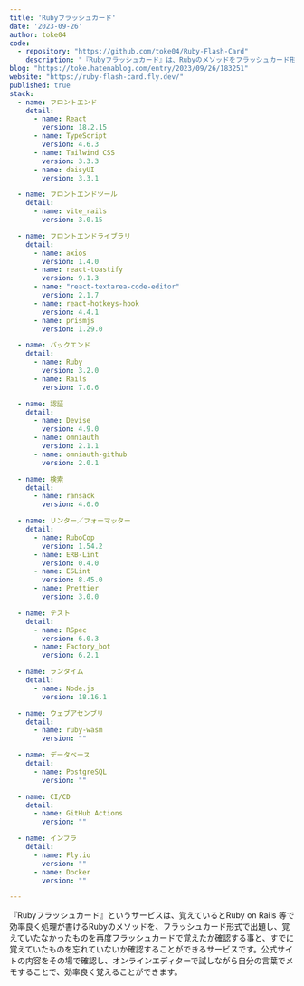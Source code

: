 ```yaml
---
title: 'Rubyフラッシュカード'
date: '2023-09-26'
author: toke04
code: 
  - repository: "https://github.com/toke04/Ruby-Flash-Card"
    description: "『Rubyフラッシュカード』は、Rubyのメソッドをフラッシュカード形式で出題し、覚えたかどうかを確認するサービスです。"
blog: "https://toke.hatenablog.com/entry/2023/09/26/183251"
website: "https://ruby-flash-card.fly.dev/"
published: true
stack:
  - name: フロントエンド
    detail:
      - name: React
        version: 18.2.15
      - name: TypeScript
        version: 4.6.3
      - name: Tailwind CSS
        version: 3.3.3
      - name: daisyUI
        version: 3.3.1

  - name: フロントエンドツール
    detail:
      - name: vite_rails
        version: 3.0.15

  - name: フロントエンドライブラリ
    detail:
      - name: axios
        version: 1.4.0
      - name: react-toastify
        version: 9.1.3
      - name: "react-textarea-code-editor"
        version: 2.1.7
      - name: react-hotkeys-hook
        version: 4.4.1
      - name: prismjs
        version: 1.29.0

  - name: バックエンド
    detail: 
      - name: Ruby
        version: 3.2.0
      - name: Rails
        version: 7.0.6

  - name: 認証
    detail:
      - name: Devise
        version: 4.9.0
      - name: omniauth
        version: 2.1.1
      - name: omniauth-github
        version: 2.0.1

  - name: 検索
    detail:
      - name: ransack
        version: 4.0.0

  - name: リンター／フォーマッター
    detail:
      - name: RuboCop
        version: 1.54.2
      - name: ERB-Lint
        version: 0.4.0
      - name: ESLint
        version: 8.45.0
      - name: Prettier
        version: 3.0.0

  - name: テスト
    detail:
      - name: RSpec
        version: 6.0.3
      - name: Factory_bot
        version: 6.2.1

  - name: ランタイム
    detail:
      - name: Node.js
        version: 18.16.1

  - name: ウェブアセンブリ
    detail:
      - name: ruby-wasm
        version: ""

  - name: データベース
    detail:
      - name: PostgreSQL
        version: ""

  - name: CI/CD
    detail:
      - name: GitHub Actions
        version: ""

  - name: インフラ
    detail:
      - name: Fly.io
        version: ""
      - name: Docker
        version: ""

---
```


『Rubyフラッシュカード』というサービスは、覚えているとRuby on Rails 等で効率良く処理が書けるRubyのメソッドを、フラッシュカード形式で出題し、覚えていたなかったものを再度フラッシュカードで覚えたか確認する事と、すでに覚えていたものを忘れていないか確認することができるサービスです。公式サイトの内容をその場で確認し、オンラインエディターで試しながら自分の言葉でメモすることで、効率良く覚えることができます。

